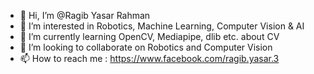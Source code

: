 - 👋 Hi, I’m @Ragib Yasar Rahman
- 👀 I’m interested in Robotics, Machine Learning, Computer Vision & AI
- 🌱 I’m currently learning OpenCV, Mediapipe, dlib etc. about CV
- 💞️ I’m looking to collaborate on Robotics and Computer Vision
- 📫 How to reach me : https://www.facebook.com/ragib.yasar.3

<!---
Ragib301/Ragib301 is a ✨ special ✨ repository because its `README.md` (this file) appears on your GitHub profile.
You can click the Preview link to take a look at your changes.
--->
